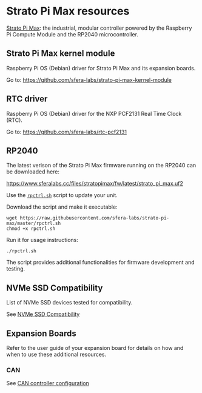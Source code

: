 # Strato Pi Max resources
 
[Strato Pi Max](https://www.sferalabs.cc/strato-pi-max/): the industrial, modular controller powered by the Raspberry Pi Compute Module and the RP2040 microcontroller.

## Strato Pi Max kernel module

Raspberry Pi OS (Debian) driver for Strato Pi Max and its expansion boards.

Go to: https://github.com/sfera-labs/strato-pi-max-kernel-module

## RTC driver

Raspberry Pi OS (Debian) driver for the NXP PCF2131 Real Time Clock (RTC).

Go to: https://github.com/sfera-labs/rtc-pcf2131

## RP2040

The latest verison of the Strato Pi Max firmware running on the RP2040 can be downloaded here:

https://www.sferalabs.cc/files/stratopimax/fw/latest/strato_pi_max.uf2

Use the [`rpctrl.sh`](./rpctrl.sh) script to update your unit. 

Download the script and make it executable:

```
wget https://raw.githubusercontent.com/sfera-labs/strato-pi-max/master/rpctrl.sh
chmod +x rpctrl.sh
```

Run it for usage instructions:

```
./rpctrl.sh
```

The script provides additional functionalities for firmware development and testing.

## NVMe SSD Compatibility

List of NVMe SSD devices tested for compatibility.

See [NVMe SSD Compatibility](./nvme-ssd-compatibility.md)

## Expansion Boards

Refer to the user guide of your expansion board for details on how and when to use these additional resources.

### CAN

See [CAN controller configuration](./can)
